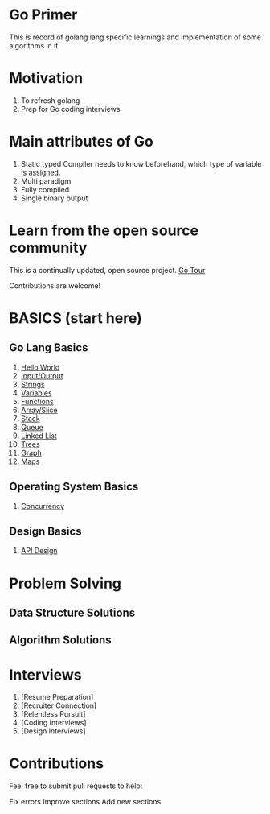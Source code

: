# Go Primer
This is record of golang lang specific learnings and implementation of some algorithms in it

# Motivation
1. To refresh golang
2. Prep for Go coding interviews

# Main attributes of Go
1. Static typed 
   Compiler needs to know beforehand, which type of variable is assigned.
3. Multi paradigm
4. Fully compiled
5. Single binary output

# Learn from the open source community
This is a continually updated, open source project.
[Go Tour](https://go.dev/tour/list)

Contributions are welcome!

# BASICS (start here)

Go Lang Basics
-------------------
1. [Hello World](basicsRefresher/1_TheGoLanguage/1_hello_world.go)
2. [Input/Output](basicsRefresher/1_TheGoLanguage/2_io.go)
3. [Strings](basicsRefresher/1_TheGoLanguage/3_strings.go)
4. [Variables](basicsRefresher/1_TheGoLanguage/4_variables.go)
5. [Functions](basicsRefresher/1_TheGoLanguage/5_functions.go)
6. [Array/Slice](basicsRefresher/1_TheGoLanguage/6_array_slice.go)
7. [Stack](basicsRefresher/1_TheGoLanguage/7_stack.go)
8. [Queue](basicsRefresher/1_TheGoLanguage/8_queue.go)
9. [Linked List](basicsRefresher/1_TheGoLanguage/9_linked_list.go)
10. [Trees](basicsRefresher/1_TheGoLanguage/10_trees.go)
11. [Graph](basicsRefresher/1_TheGoLanguage/11_graph.go)
12. [Maps](basicsRefresher/1_TheGoLanguage/12_hashmap.go)

Operating System Basics
-------------------
1. [Concurrency](basicsRefresher/2_OS_Concepts)

Design Basics
-------------------
1. [API Design](basicsRefresher/3_Design/2_APIsDesign)

# Problem Solving 

Data Structure Solutions
--------------------------

Algorithm Solutions
--------------------------


# Interviews
1. [Resume Preparation] 
2. [Recruiter Connection] 
3. [Relentless Pursuit]
4. [Coding Interviews]
5. [Design Interviews]


# Contributions 
Feel free to submit pull requests to help:

Fix errors
Improve sections
Add new sections

